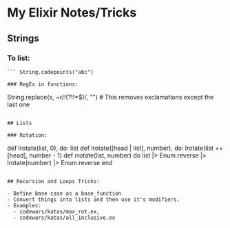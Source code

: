 # My Elixir Notes/Tricks

## Strings

### To list:
``` String.split("abc", "", trim: true)
``` String.codepoints("abc")

### RegEx in functions:

```
String.replace(s, ~r/!(?!!*$)/, "") # This removes exclamations except the last one
```

## Lists

### Rotation:

```
def lrotate(list, 0), do: list
def lrotate([head | list], number), do: lrotate(list ++ [head], number - 1)
def rrotate(list, number) do
  list
  |> Enum.reverse
  |> lrotate(number)
  |> Enum.reverse
end

```

## Recursion and Loops Tricks:

- Define base case as a base_function
- Convert things into lists and then use it's modifiers.
- Examples:
  - codewars/katas/max_rot.ex,
  - codewars/katas/all_inclusive.ex


